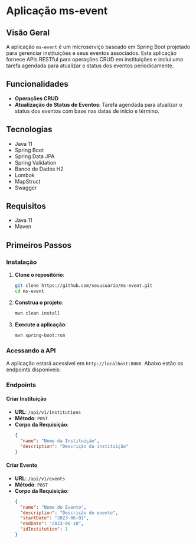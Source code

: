 # Aplicação ms-event

## Visão Geral
A aplicação `ms-event` é um microserviço baseado em Spring Boot projetado para gerenciar instituições e seus eventos associados. Esta aplicação fornece APIs RESTful para operações CRUD em instituições e inclui uma tarefa agendada para atualizar o status dos eventos periodicamente.

## Funcionalidades
- **Operações CRUD**
- **Atualização de Status de Eventos**: Tarefa agendada para atualizar o status dos eventos com base nas datas de início e término.

## Tecnologias
- Java 11
- Spring Boot
- Spring Data JPA
- Spring Validation
- Banco de Dados H2
- Lombok
- MapStruct
- Swagger

## Requisitos
- Java 11
- Maven

## Primeiros Passos

### Instalação
1. **Clone o repositório**:
    ```sh
    git clone https://github.com/seuusuario/ms-event.git
    cd ms-event
    ```

2. **Construa o projeto**:
    ```sh
    mvn clean install
    ```

3. **Execute a aplicação**:
    ```sh
    mvn spring-boot:run
    ```

### Acessando a API
A aplicação estará acessível em `http://localhost:8080`. Abaixo estão os endpoints disponíveis:

### Endpoints

#### Criar Instituição
- **URL**: `/api/v1/institutions`
- **Método**: `POST`
- **Corpo da Requisição**:
  ```json
  {
    "name": "Nome da Instituição",
    "description": "Descrição da instituição"
  }

#### Criar Evento
- **URL**: `/api/v1/events`
- **Método**: `POST`
- **Corpo da Requisição**:
  ```json
  {
    "name": "Nome do Evento",
    "description": "Descrição do evento",
    "startDate": "2023-06-01",
    "endDate": "2023-06-10",
    "idInstitution": 1  
  }  
